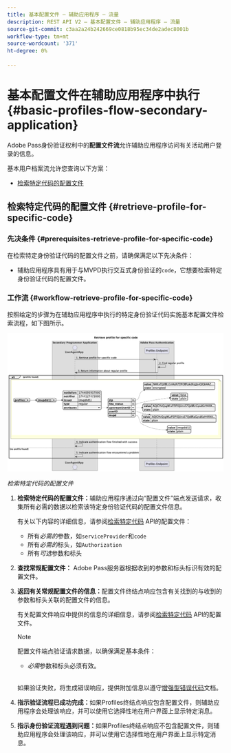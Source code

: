```yaml
---
title: 基本配置文件 — 辅助应用程序 — 流量
description: REST API V2 — 基本配置文件 — 辅助应用程序 — 流量
source-git-commit: c3aa2a24b242669ce0818b95ec34de2adec8001b
workflow-type: tm+mt
source-wordcount: '371'
ht-degree: 0%

---
```



# 基本配置文件在辅助应用程序中执行 {#basic-profiles-flow-secondary-application}

Adobe Pass身份验证权利中的&#x200B;**配置文件流**&#x200B;允许辅助应用程序访问有关活动用户登录的信息。

基本用户档案流允许您查询以下方案：

* [检索特定代码的配置文件](#retrieve-profile-for-specific-code)

## 检索特定代码的配置文件 {#retrieve-profile-for-specific-code}

### 先决条件 {#prerequisites-retrieve-profile-for-specific-code}

在检索特定身份验证代码的配置文件之前，请确保满足以下先决条件：

* 辅助应用程序具有用于与MVPD执行交互式身份验证的`code`，它想要检索特定身份验证代码的配置文件。

### 工作流 {#workflow-retrieve-profile-for-specific-code}

按照给定的步骤为在辅助应用程序中执行的特定身份验证代码实施基本配置文件检索流程，如下图所示。

![检索特定代码的配置文件](../../../assets/rest-api-v2/flows/basic-flows/rest-api-v2-retrieve-profile-within-secondary-application-for-specific-code.png)

*检索特定代码的配置文件*

1. **检索特定代码的配置文件：**&#x200B;辅助应用程序通过向“配置文件”端点发送请求，收集所有必需的数据以检索该特定身份验证代码的配置文件信息。

   有关以下内容的详细信息，请参阅[检索特定代码](../../apis/profiles-apis/rest-api-v2-profiles-apis-retrieve-profiles-for-specific-code.md) API的配置文件：
   * 所有&#x200B;_必需的_&#x200B;参数，如`serviceProvider`和`code`
   * 所有&#x200B;_必需的_&#x200B;标头，如`Authorization`
   * 所有&#x200B;_可选_&#x200B;参数和标头

1. **查找常规配置文件：** Adobe Pass服务器根据收到的参数和标头标识有效的配置文件。

1. **返回有关常规配置文件的信息：**&#x200B;配置文件终结点响应包含有关找到的与收到的参数和标头关联的配置文件的信息。

   有关配置文件响应中提供的信息的详细信息，请参阅[检索特定代码](../../apis/profiles-apis/rest-api-v2-profiles-apis-retrieve-profiles-for-specific-code.md) API的配置文件。

   >[!NOTE]
   >
   > 配置文件端点验证请求数据，以确保满足基本条件：
   >
   > * _必需_&#x200B;参数和标头必须有效。
   >
   > <br/>
   > 
   > 如果验证失败，将生成错误响应，提供附加信息以遵守[增强型错误代码](../../../enhanced-error-codes.md)文档。

1. **指示验证流程已成功完成：**&#x200B;如果Profiles终结点响应包含配置文件，则辅助应用程序会处理该响应，并可以使用它选择性地在用户界面上显示特定消息。

1. **指示身份验证流程遇到问题：**&#x200B;如果Profiles终结点响应不包含配置文件，则辅助应用程序会处理该响应，并可以使用它选择性地在用户界面上显示特定消息。

